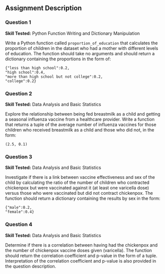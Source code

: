 ## Assignment Description

### Question 1

**Skill Tested:** Python Function Writing and Dictionary Manipulation

Write a Python function called `proportion_of_education` that calculates the proportion of children in the dataset who had a mother with different levels of education. The function should take no arguments and should return a dictionary containing the proportions in the form of:

```
{"less than high school":0.2,
"high school":0.4,
"more than high school but not college":0.2,
"college":0.2}
```

### Question 2

**Skill Tested:** Data Analysis and Basic Statistics

Explore the relationship between being fed breastmilk as a child and getting a seasonal influenza vaccine from a healthcare provider. Write a function that returns a tuple of the average number of influenza vaccines for those children who received breastmilk as a child and those who did not, in the form:

```
(2.5, 0.1)
```

### Question 3

**Skill Tested:** Data Analysis and Basic Statistics

Investigate if there is a link between vaccine effectiveness and sex of the child by calculating the ratio of the number of children who contracted chickenpox but were vaccinated against it (at least one varicella dose) versus those who were vaccinated but did not contract chickenpox. The function should return a dictionary containing the results by sex in the form:

```
{"male":0.2,
"female":0.4}
```

### Question 4

**Skill Tested:** Data Analysis and Basic Statistics

Determine if there is a correlation between having had the chickenpox and the number of chickenpox vaccine doses given (varicella). The function should return the correlation coefficient and p-value in the form of a tuple. Interpretation of the correlation coefficient and p-value is also provided in the question description.
